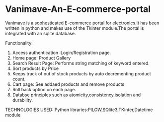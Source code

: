 # Vanimave-An-E-commerce-portal
Vanimave is a sophesticated E-commerce portal for electronics.It has been written in python and makes use of the Tkinter module.The portal is integrated with an sqlite database.

Functionality:

1) Access authentication :Login/Registration page.
2) Home page: Product Gallery
3) Search Result Page: Performs string matching of keyword entered.
4) Sort products by Price
5) Keeps track of out of stock products by auto decrementing product count.
6) Cart page: See addaed products and remove products
7) Roll back option on each page.
8) Databse principles such as atomicity,consistency,isolation and durability.

TECHNOLOGIES USED:
Python libraries:PILOW,SQlite3,TKinter,Datetime module


